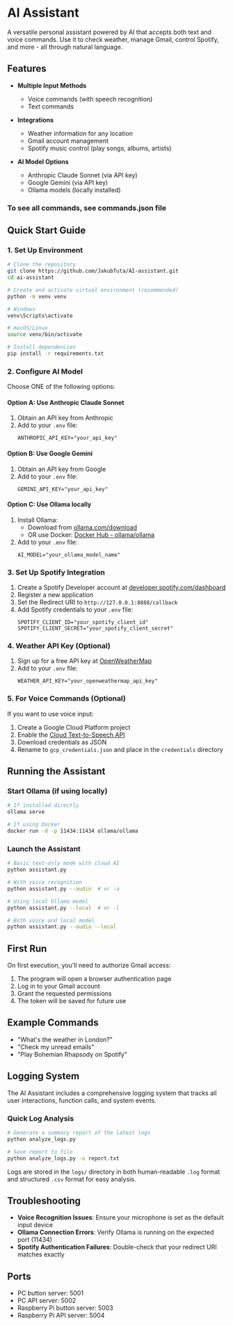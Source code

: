 # AI Assistant

A versatile personal assistant powered by AI that accepts both text and voice commands. Use it to check weather, manage Gmail, control Spotify, and more - all through natural language.

## Features

- **Multiple Input Methods**
  - Voice commands (with speech recognition)
  - Text commands
- **Integrations**

  - Weather information for any location
  - Gmail account management
  - Spotify music control (play songs, albums, artists)

- **AI Model Options**
  - Anthropic Claude Sonnet (via API key)
  - Google Gemini (via API key)
  - Ollama models (locally installed)

### To see all commands, see commands.json file

## Quick Start Guide

### 1. Set Up Environment

```bash
# Clone the repository
git clone https://github.com/JakubTuta/AI-assistant.git
cd ai-assistant

# Create and activate virtual environment (recommended)
python -m venv venv

# Windows
venv\Scripts\activate

# macOS/Linux
source venv/bin/activate

# Install dependencies
pip install -r requirements.txt
```

### 2. Configure AI Model

Choose ONE of the following options:

#### Option A: Use Anthropic Claude Sonnet

1. Obtain an API key from Anthropic
2. Add to your `.env` file:
   ```
   ANTHROPIC_API_KEY="your_api_key"
   ```

#### Option B: Use Google Gemini

1. Obtain an API key from Google
2. Add to your `.env` file:
   ```
   GEMINI_API_KEY="your_api_key"
   ```

#### Option C: Use Ollama locally

1. Install Ollama:
   - Download from [ollama.com/download](https://ollama.com/download/)
   - OR use Docker: [Docker Hub - ollama/ollama](https://hub.docker.com/r/ollama/ollama)
2. Add to your `.env` file:
   ```
   AI_MODEL="your_ollama_model_name"
   ```

### 3. Set Up Spotify Integration

1. Create a Spotify Developer account at [developer.spotify.com/dashboard](https://developer.spotify.com/dashboard)
2. Register a new application
3. Set the Redirect URI to `http://127.0.0.1:8888/callback`
4. Add Spotify credentials to your `.env` file:
   ```
   SPOTIFY_CLIENT_ID="your_spotify_client_id"
   SPOTIFY_CLIENT_SECRET="your_spotify_client_secret"
   ```

### 4. Weather API Key (Optional)

1. Sign up for a free API key at [OpenWeatherMap](https://openweathermap.org/api)
2. Add to your `.env` file:
   ```
   WEATHER_API_KEY="your_openweathermap_api_key"
   ```

### 5. For Voice Commands (Optional)

If you want to use voice input:

1. Create a Google Cloud Platform project
2. Enable the [Cloud Text-to-Speech API](https://console.cloud.google.com/marketplace/product/google/texttospeech.googleapis.com)
3. Download credentials as JSON
4. Rename to `gcp_credentials.json` and place in the `credentials` directory

## Running the Assistant

### Start Ollama (if using locally)

```bash
# If installed directly
ollama serve

# If using Docker
docker run -d -p 11434:11434 ollama/ollama
```

### Launch the Assistant

```bash
# Basic text-only mode with cloud AI
python assistant.py

# With voice recognition
python assistant.py --audio  # or -a

# Using local Ollama model
python assistant.py --local  # or -l

# Both voice and local model
python assistant.py --audio --local
```

## First Run

On first execution, you'll need to authorize Gmail access:

1. The program will open a browser authentication page
2. Log in to your Gmail account
3. Grant the requested permissions
4. The token will be saved for future use

## Example Commands

- "What's the weather in London?"
- "Check my unread emails"
- "Play Bohemian Rhapsody on Spotify"

## Logging System

The AI Assistant includes a comprehensive logging system that tracks all user interactions, function calls, and system events.

### Quick Log Analysis

```bash
# Generate a summary report of the latest logs
python analyze_logs.py

# Save report to file
python analyze_logs.py -o report.txt
```

Logs are stored in the `logs/` directory in both human-readable `.log` format and structured `.csv` format for easy analysis.

## Troubleshooting

- **Voice Recognition Issues**: Ensure your microphone is set as the default input device
- **Ollama Connection Errors**: Verify Ollama is running on the expected port (11434)
- **Spotify Authentication Failures**: Double-check that your redirect URI matches exactly

## Ports

- PC button server: 5001
- PC API server: 5002
- Raspberry Pi button server: 5003
- Raspberry Pi API server: 5004
